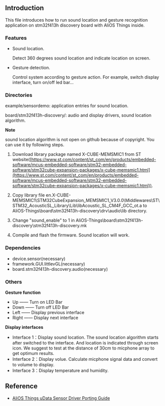 
## Introduction

This file introduces how to run sound location and gesture recognition application on stm32f413h discovery board with AliOS Things inside.

### Features

- Sound location. 

	Detect 360 degrees sound location and indicate location on screen.
- Gesture detection.

	Control system according to gesture action. For example, switch display interface, turn on/off led bar...


### Directories
example/sensordemo: application entries for sound location.

board/stm32f413h-discovery/: audio and display drivers, sound location algorithm.

**Note**

sound location algorithm is not open on github because of copyright. You can use it by following steps.

1. Download library package named X-CUBE-MEMSMIC1 from ST website([https://www.st.com/content/st_com/en/products/embedded-software/mcus-embedded-software/stm32-embedded-software/stm32cube-expansion-packages/x-cube-memsmic1.html](https://www.st.com/content/st_com/en/products/embedded-software/mcus-embedded-software/stm32-embedded-software/stm32cube-expansion-packages/x-cube-memsmic1.html)). 

2. Copy library file en.X-CUBE-MEMSMIC1\STM32CubeExpansion_MEMSMIC1_V3.0.0\Middlewares\ST\STM32_AcousticSL_Library\Lib\libAcoustic_SL_CM4F_GCC_ot.a to AliOS-Things\board\stm32f413h-discovery\drv\audio\lib directory.

3. Change "sound_enable" to 1 in AliOS-Things\board\stm32f413h-discovery\stm32f413h-discovery.mk

4. Compile and flash the firmware. Sound location will work.


### Dependencies

- device.sensor(necessary)
- framework.GUI.littlevGL(necessary)
- board.stm32f413h-discovery.audio(necessary)


### Others
**Gesture function**

- Up  —— Turn on LED Bar
- Down  —— Turn off LED Bar
- Left —— Display previous interface
- Right —— Display next interface

**Display interfaces**

- Interface 1：Display sound location. The sound location algorithm starts after switched to the interface. And location is indicated through screen icon. We suggest to test at the distance of 30cm to micphone array to get optimum results.
- Interface 2：Display volue. Calculate micphone signal data and convert to volume to display.
- Interface 3：Display temperature and humidity.

## Reference

- [AliOS Things uData Sensor Driver Porting Guide](https://github.com/alibaba/AliOS-Things/wiki/AliOS-Things-uData-Sensor-Driver-Porting-Guide)
